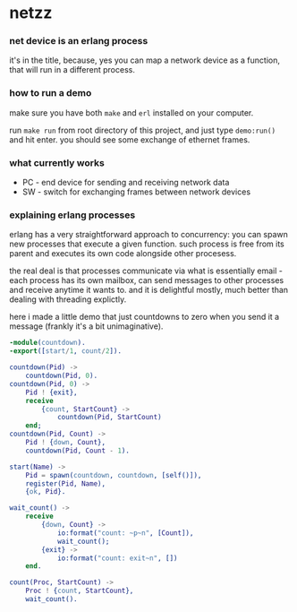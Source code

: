 # netzz

### net device is an erlang process

it's in the title, because, yes you can map a network device as a function, that will run in a different process.

### how to run a demo

make sure you have both `make` and `erl` installed on your computer.

run `make run` from root directory of this project, and just type `demo:run()` and hit enter. you should see some exchange of ethernet frames.

### what currently works

- PC - end device for sending and receiving network data
- SW - switch for exchanging frames between network devices

### explaining erlang processes

erlang has a very straightforward approach to concurrency: you can spawn new processes that execute a given function. such process is free from its parent and executes its own code alongside other procesess.

the real deal is that processes communicate via what is essentially email - each process has its own mailbox, can send messages to other processes and receive anytime it wants to. and it is delightful mostly, much better than dealing with threading explictly.

here i made a little demo that just countdowns to zero when you send it a message (frankly it's a bit unimaginative).

```erl
-module(countdown).
-export([start/1, count/2]).

countdown(Pid) ->
    countdown(Pid, 0).
countdown(Pid, 0) ->
    Pid ! {exit},
    receive
        {count, StartCount} ->
            countdown(Pid, StartCount)
    end;
countdown(Pid, Count) ->
    Pid ! {down, Count},
    countdown(Pid, Count - 1).

start(Name) ->
    Pid = spawn(countdown, countdown, [self()]),
    register(Pid, Name),
    {ok, Pid}.

wait_count() ->
    receive
        {down, Count} ->
            io:format("count: ~p~n", [Count]),
            wait_count();
        {exit} ->
            io:format("count: exit~n", [])
    end.

count(Proc, StartCount) ->
    Proc ! {count, StartCount},
    wait_count().
```
